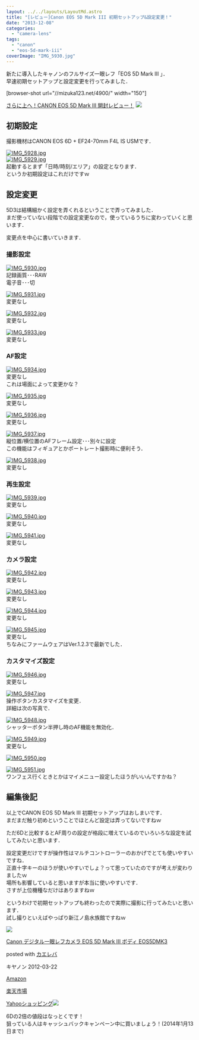 ```yaml
---
layout: ../../layouts/LayoutMd.astro
title: "[レビュー]Canon EOS 5D Mark III 初期セットアップ&設定変更！"
date: "2013-12-08"
categories: 
  - "camera-lens"
tags: 
  - "canon"
  - "eos-5d-mark-iii"
coverImage: "IMG_5930.jpg"
---
```


新たに導入したキャノンのフルサイズ一眼レフ「EOS 5D Mark III 」．  
早速初期セットアップと設定変更を行ってみました．

\[browser-shot url="//mizuka123.net/4900/" width="150"\]

[さらに上へ！CANON EOS 5D Mark III 開封レビュー！](//mizuka123.net/4900/) [![](http://b.hatena.ne.jp/entry/image///mizuka123.net/4900/)](http://b.hatena.ne.jp/entry///mizuka123.net/4900/)

## 初期設定

撮影機材はCANON EOS 6D + EF24-70mm F4L IS USMです．

[![IMG_5928.jpg](images/11187594873_0ffc12af53_b.jpg)](http://www.flickr.com/photos/67522130@N08/11187594873/ "IMG_5928.jpg")  
[![IMG_5929.jpg](images/11187441185_212ba4dcb6_b.jpg)](http://www.flickr.com/photos/67522130@N08/11187441185/ "IMG_5929.jpg")  
起動するとまず「日時/時刻/エリア」の設定となります．  
というか初期設定はこれだけですｗ

## 設定変更

5D3は結構細かく設定を弄くれるということで弄ってみました．  
まだ使っていない段階での設定変更なので，使っているうちに変わっていくと思います．

変更点を中心に書いていきます．

### 撮影設定

[![IMG_5930.jpg](images/11187443555_ffa66a8c29_b.jpg)](http://www.flickr.com/photos/67522130@N08/11187443555/ "IMG_5930.jpg")  
記録画質･･･RAW  
電子音･･･切

[![IMG_5931.jpg](images/11187602003_7aba358e4a_b.jpg)](http://www.flickr.com/photos/67522130@N08/11187602003/ "IMG_5931.jpg")  
変更なし

[![IMG_5932.jpg](images/11187604683_295de7fa22_b.jpg)](http://www.flickr.com/photos/67522130@N08/11187604683/ "IMG_5932.jpg")  
変更なし

[![IMG_5933.jpg](images/11187497226_8c3e6f7122_b.jpg)](http://www.flickr.com/photos/67522130@N08/11187497226/ "IMG_5933.jpg")  
変更なし

### AF設定

[![IMG_5934.jpg](images/11187498604_55324ace51_b.jpg)](http://www.flickr.com/photos/67522130@N08/11187498604/ "IMG_5934.jpg")  
変更なし  
これは場面によって変更かな？

[![IMG_5935.jpg](images/11187501766_f729b27cbd_b.jpg)](http://www.flickr.com/photos/67522130@N08/11187501766/ "IMG_5935.jpg")  
変更なし

[![IMG_5936.jpg](images/11187504116_8030f30984_b.jpg)](http://www.flickr.com/photos/67522130@N08/11187504116/ "IMG_5936.jpg")  
変更なし

[![IMG_5937.jpg](images/11187506386_05bc7c512d_b.jpg)](http://www.flickr.com/photos/67522130@N08/11187506386/ "IMG_5937.jpg")  
縦位置/横位置のAFフレーム設定･･･別々に設定  
この機能はフィギュアとかポートレート撮影時に便利そう．

[![IMG_5938.jpg](images/11187618043_c652db777c_b.jpg)](http://www.flickr.com/photos/67522130@N08/11187618043/ "IMG_5938.jpg")  
変更なし

### 再生設定

[![IMG_5939.jpg](images/11187510596_aa167c7e3e_b.jpg)](http://www.flickr.com/photos/67522130@N08/11187510596/ "IMG_5939.jpg")  
変更なし

[![IMG_5940.jpg](images/11187621903_ebea1bddff_b.jpg)](http://www.flickr.com/photos/67522130@N08/11187621903/ "IMG_5940.jpg")  
変更なし

[![IMG_5941.jpg](images/11187513424_f2be55e0f7_b.jpg)](http://www.flickr.com/photos/67522130@N08/11187513424/ "IMG_5941.jpg")  
変更なし

### カメラ設定

[![IMG_5942.jpg](images/11187626923_146a1ddc26_b.jpg)](http://www.flickr.com/photos/67522130@N08/11187626923/ "IMG_5942.jpg")  
変更なし

[![IMG_5943.jpg](images/11187474185_e1df7c8c71_b.jpg)](http://www.flickr.com/photos/67522130@N08/11187474185/ "IMG_5943.jpg")  
変更なし

[![IMG_5944.jpg](images/11187631673_de3ff0a66f_b.jpg)](http://www.flickr.com/photos/67522130@N08/11187631673/ "IMG_5944.jpg")  
変更なし

[![IMG_5945.jpg](images/11187523946_204625d485_b.jpg)](http://www.flickr.com/photos/67522130@N08/11187523946/ "IMG_5945.jpg")  
変更なし  
ちなみにファームウェアはVer.1.2.3で最新でした．

### カスタマイズ設定

[![IMG_5946.jpg](images/11187480175_a043ce3dd7_b.jpg)](http://www.flickr.com/photos/67522130@N08/11187480175/ "IMG_5946.jpg")  
変更なし

[![IMG_5947.jpg](images/11187526874_352e3de6a9_b.jpg)](http://www.flickr.com/photos/67522130@N08/11187526874/ "IMG_5947.jpg")  
操作ボタンカスタマイズを変更．  
詳細は次の写真で．

[![IMG_5948.jpg](images/11187528634_b3f3f7a074_b.jpg)](http://www.flickr.com/photos/67522130@N08/11187528634/ "IMG_5948.jpg")  
シャッターボタン半押し時のAF機能を無効化．

[![IMG_5949.jpg](images/11187485875_bebc1db135_b.jpg)](http://www.flickr.com/photos/67522130@N08/11187485875/ "IMG_5949.jpg")  
変更なし

[![IMG_5950.jpg](images/11187487415_c733c86154_b.jpg)](http://www.flickr.com/photos/67522130@N08/11187487415/ "IMG_5950.jpg")

[![IMG_5951.jpg](images/11187535126_70dffacdd7_b.jpg)](http://www.flickr.com/photos/67522130@N08/11187535126/ "IMG_5951.jpg")  
ワンフェス行くときとかはマイメニュー設定したほうがいいんですかね？

## 編集後記

以上でCANON EOS 5D Mark III 初期セットアップはおしまいです．  
まだまだ触り初めということでほとんど設定は弄ってないですねｗ

ただ6Dと比較するとAF周りの設定が格段に増えているのでいろいろな設定を試してみたいと思います．

設定変更だけですが操作性はマルチコントローラーのおかげでとても使いやすいですね．  
正直十字キーのほうが使いやすいでしょ？って思っていたのですが考えが変わりましたｗ  
場所も影響していると思いますが本当に使いやすいです．  
さすが上位機種なだけはありますねｗ

というわけで初期セットアップも終わったので実際に撮影に行ってみたいと思います．  
試し撮りといえばやっぱり新江ノ島水族館ですねｗ

[![](images/41pReGl7PNL._SL160_.jpg)](https://www.amazon.co.jp/exec/obidos/ASIN/B007G3SSP8/mizuka123-22/ref=nosim/)

[Canon デジタル一眼レフカメラ EOS 5D Mark III ボディ EOS5DMK3](https://www.amazon.co.jp/exec/obidos/ASIN/B007G3SSP8/mizuka123-22/ref=nosim/)

posted with [カエレバ](http://kaereba.com)

キヤノン 2012-03-22

[Amazon](http://www.amazon.co.jp/gp/search?keywords=EOS5DMK3&__mk_ja_JP=%83J%83%5E%83J%83i&tag=mizuka123-22 "アマゾン")

[楽天市場](http://hb.afl.rakuten.co.jp/hgc/032b53ee.4b34c5ee.0f4a541e.f440145e/?pc=http%3A%2F%2Fsearch.rakuten.co.jp%2Fsearch%2Fmall%2FEOS5DMK3%2F-%2Ff.1-p.1-s.1-sf.0-st.A-v.2%3Fx%3D0%26scid%3Daf_ich_link_urltxt%26m%3Dhttp%3A%2F%2Fm.rakuten.co.jp%2F "楽天市場")

[Yahooショッピング![](//ad.jp.ap.valuecommerce.com/servlet/gifbanner?sid=3066752&pid=881990642)](//ck.jp.ap.valuecommerce.com/servlet/referral?sid=3066752&pid=881990642&vc_url=http%3A%2F%2Fshopping.search.yahoo.co.jp%2Fsearch%3FuIv%3Don%26ei%3DUTF-8%26tab_ex%3Dcommerce%26slider%3D0%26va%3DEOS5DMK3 "Yahooショッピング")

6Dの2倍の値段はなっとくです！  
狙っている人はキャッシュバックキャンペーン中に買いましょう！(2014年1月13日まで)

